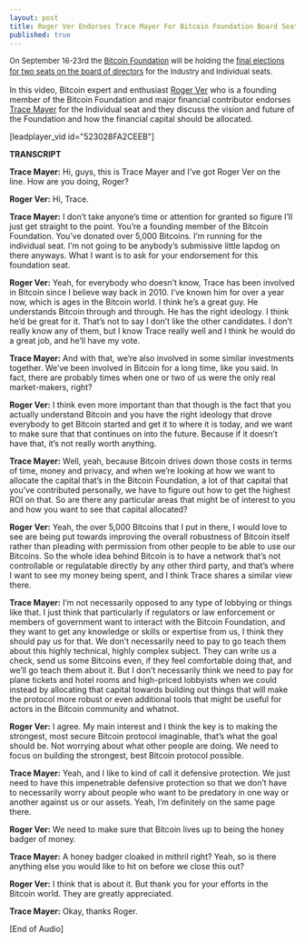 ```yaml
---
layout: post
title: Roger Ver Endorses Trace Mayer For Bitcoin Foundation Board Seat
published: true
---
```

<p><span style="font-size: 13px; line-height: 19px;">On September 16-23rd the </span><a style="font-size: 13px; line-height: 19px;" title="bitcoin foundation" href="http://www.bitcoinfoundation.org" target="_blank">Bitcoin Foundation</a><span style="font-size: 13px; line-height: 19px;"> will be holding the </span><a style="font-size: 13px; line-height: 19px;" title="bitcoin foundation board director election" href="https://bitcoinfoundation.org/blog/?p=226" target="_blank">final elections for two seats on the board of directors</a><span style="font-size: 13px; line-height: 19px;"> for the Industry and Individual seats.</span></p>
<p>In this video, Bitcoin expert and enthusiast <a title="roger ver" href="http://www.memorydealers.com" target="_blank">Roger Ver</a> who is a founding member of the Bitcoin Foundation and major financial contributor endorses <a title="trace mayer" href="http://www.tracemayer.net" target="_blank">Trace Mayer</a> for the Individual seat and they discuss the vision and future of the Foundation and how the financial capital should be allocated.</p>
<p>[leadplayer_vid id="523028FA2CEEB"]</p>
<p><strong>TRANSCRIPT</strong></p>
<p><strong>Trace Mayer:</strong> Hi, guys, this is Trace Mayer and I’ve got Roger Ver on the line. How are you doing, Roger?</p>
<p><strong>Roger Ver:</strong> Hi, Trace.</p>
<p><strong>Trace Mayer:</strong> I don’t take anyone’s time or attention for granted so figure I’ll just get straight to the point. You’re a founding member of the Bitcoin Foundation. You’ve donated over 5,000 Bitcoins. I’m running for the individual seat. I’m not going to be anybody’s submissive little lapdog on there anyways. What I want is to ask for your endorsement for this foundation seat.</p>
<p><strong>Roger Ver:</strong> Yeah, for everybody who doesn’t know, Trace has been involved in Bitcoin since I believe way back in 2010. I’ve known him for over a year now, which is ages in the Bitcoin world. I think he’s a great guy. He understands Bitcoin through and through. He has the right ideology. I think he’d be great for it. That’s not to say I don’t like the other candidates. I don’t really know any of them, but I know Trace really well and I think he would do a great job, and he’ll have my vote.</p>
<p><strong>Trace Mayer:</strong> And with that, we’re also involved in some similar investments together. We’ve been involved in Bitcoin for a long time, like you said. In fact, there are probably times when one or two of us were the only real market-makers, right?</p>
<p><strong>Roger Ver:</strong> I think even more important than that though is the fact that you actually understand Bitcoin and you have the right ideology that drove everybody to get Bitcoin started and get it to where it is today, and we want to make sure that that continues on into the future. Because if it doesn’t have that, it’s not really worth anything.</p>
<p><strong>Trace Mayer:</strong> Well, yeah, because Bitcoin drives down those costs in terms of time, money and privacy, and when we’re looking at how we want to allocate the capital that’s in the Bitcoin Foundation, a lot of that capital that you’ve contributed personally, we have to figure out how to get the highest ROI on that. So are there any particular areas that might be of interest to you and how you want to see that capital allocated?</p>
<p><strong>Roger Ver:</strong> Yeah, the over 5,000 Bitcoins that I put in there, I would love to see are being put towards improving the overall robustness of Bitcoin itself rather than pleading with permission from other people to be able to use our Bitcoins. So the whole idea behind Bitcoin is to have a network that’s not controllable or regulatable directly by any other third party, and that’s where I want to see my money being spent, and I think Trace shares a similar view there.</p>
<p><strong>Trace Mayer:</strong> I’m not necessarily opposed to any type of lobbying or things like that. I just think that particularly if regulators or law enforcement or members of government want to interact with the Bitcoin Foundation, and they want to get any knowledge or skills or expertise from us, I think they should pay us for that. We don’t necessarily need to pay to go teach them about this highly technical, highly complex subject. They can write us a check, send us some Bitcoins even, if they feel comfortable doing that, and we’ll go teach them about it. But I don’t necessarily think we need to pay for plane tickets and hotel rooms and high-priced lobbyists when we could instead by allocating that capital towards building out things that will make the protocol more robust or even additional tools that might be useful for actors in the Bitcoin community and whatnot.</p>
<p><strong>Roger Ver:</strong> I agree. My main interest and I think the key is to making the strongest, most secure Bitcoin protocol imaginable, that’s what the goal should be. Not worrying about what other people are doing. We need to focus on building the strongest, best Bitcoin protocol possible.</p>
<p><strong>Trace Mayer:</strong> Yeah, and I like to kind of call it defensive protection. We just need to have this impenetrable defensive protection so that we don’t have to necessarily worry about people who want to be predatory in one way or another against us or our assets. Yeah, I’m definitely on the same page there.</p>
<p><strong>Roger Ver:</strong> We need to make sure that Bitcoin lives up to being the honey badger of money.</p>
<p><strong>Trace Mayer:</strong> A honey badger cloaked in mithril right? Yeah, so is there anything else you would like to hit on before we close this out?</p>
<p><strong>Roger Ver:</strong> I think that is about it. But thank you for your efforts in the Bitcoin world. They are greatly appreciated.</p>
<p><strong>Trace Mayer:</strong> Okay, thanks Roger.</p>
<p>[End of Audio]</p>
